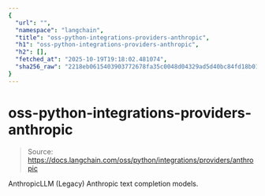 ```yaml
---
{
  "url": "",
  "namespace": "langchain",
  "title": "oss-python-integrations-providers-anthropic",
  "h1": "oss-python-integrations-providers-anthropic",
  "h2": [],
  "fetched_at": "2025-10-19T19:18:02.481074",
  "sha256_raw": "2218eb0615403903772678fa35c0048d04329ad5d40bc84fd18b0112227ac1a3"
}
---
```


# oss-python-integrations-providers-anthropic

> Source: https://docs.langchain.com/oss/python/integrations/providers/anthropic

AnthropicLLM
(Legacy) Anthropic text completion models.